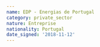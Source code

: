 ```yaml
---
name: EDP - Energias de Portugal
category: private_sector
nature: Entreprise
nationality: Portugal
date_signed: '2018-11-12'
---
```

    